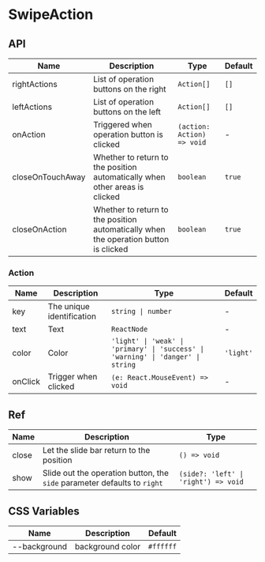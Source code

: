 # SwipeAction

<code src="./demos/demo1.tsx"></code>

## API

| Name             | Description                                                                          | Type                       | Default |
| ---------------- | ------------------------------------------------------------------------------------ | -------------------------- | ------- |
| rightActions     | List of operation buttons on the right                                               | `Action[]`                 | `[]`    |
| leftActions      | List of operation buttons on the left                                                | `Action[]`                 | `[]`    |
| onAction         | Triggered when operation button is clicked                                           | `(action: Action) => void` | -       |
| closeOnTouchAway | Whether to return to the position automatically when other areas is clicked          | `boolean`                  | `true`  |
| closeOnAction    | Whether to return to the position automatically when the operation button is clicked | `boolean`                  | `true`  |

### Action

| Name    | Description               | Type                                                                             | Default   |
| ------- | ------------------------- | -------------------------------------------------------------------------------- | --------- |
| key     | The unique identification | `string \| number`                                                               | -         |
| text    | Text                      | `ReactNode`                                                                      | -         |
| color   | Color                     | `'light' \| 'weak' \| 'primary' \| 'success' \| 'warning' \| 'danger' \| string` | `'light'` |
| onClick | Trigger when clicked      | `(e: React.MouseEvent) => void`                                                  | -         |

## Ref

| Name  | Description                                                              | Type                                 |
| ----- | ------------------------------------------------------------------------ | ------------------------------------ |
| close | Let the slide bar return to the position                                 | `() => void`                         |
| show  | Slide out the operation button, the `side` parameter defaults to `right` | `(side?: 'left' \| 'right') => void` |

## CSS Variables

| Name         | Description      | Default   |
| ------------ | ---------------- | --------- |
| --background | background color | `#ffffff` |
